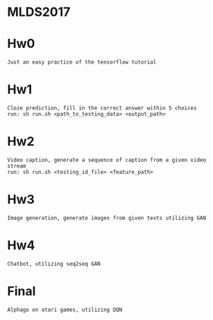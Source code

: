 # MLDS2017
# Hw0
    Just an easy practice of the tensorflow tutorial
# Hw1
    Cloze prediction, fill in the correct answer within 5 choices
    run: sh run.sh <path_to_testing_data> <output_path>
# Hw2
    Video caption, generate a sequence of caption from a given video stream
    run: sh run.sh <testing_id_file> <feature_path>
# Hw3
    Image generation, generate images from given texts utilizing GAN
# Hw4
    Chatbot, utilizing seq2seq GAN
# Final
    Alphago on atari games, utilizing DQN
